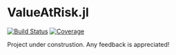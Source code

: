 # ValueAtRisk.jl

[![Build Status](https://travis-ci.com/chm-von-tla/ValueAtRisk.jl.svg?branch=master)](https://travis-ci.com/chm-von-tla/ValueAtRisk.jl)
[![Coverage](https://codecov.io/gh/chm-von-tla/ValueAtRisk.jl/branch/master/graph/badge.svg)](https://codecov.io/gh/chm-von-tla/ValueAtRisk.jl)

Project under construstion. Any feedback is appreciated!
